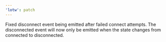 ```yaml
---
'lotw': patch
---
```


Fixed disconnect event being emitted after failed connect attempts. The disconnected event will now only be emitted when the state changes from connected to disconnected.
